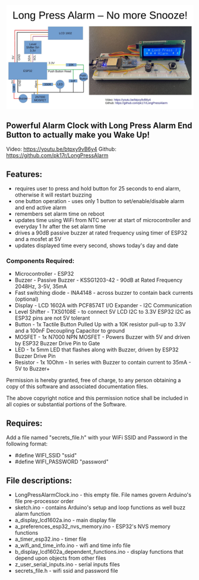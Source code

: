 ![Alt text](LongPressAlarm-Schematics-Pic.JPG?raw=true "Title")
## Powerful Alarm Clock with Long Press Alarm End Button to actually make you Wake Up!
  Video: https://youtu.be/btpxy9vB6y4
  Github: https://github.com/pk17r/LongPressAlarm

## Features:
  - requires user to press and hold button for 25 seconds to end alarm, otherwise it will restart buzzing
  - one button operation - uses only 1 button to set/enable/disable alarm and end active alarm
  - remembers set alarm time on reboot
  - updates time using WiFi from NTC server at start of microcontroller and everyday 1 hr after the set alarm time
  - drives a 90dB passive buzzer at rated frequency using timer of ESP32 and a mosfet at 5V
  - updates displayed time every second, shows today's day and date

### Components Required:
   - Microcontroller - ESP32
   - Buzzer - Passive Buzzer - KSSG1203-42 - 90dB at Rated Frequency 2048Hz, 3-5V, 35mA
   - Fast switching diode - INA4148 - across buzzer to contain back currents (optional)
   - Display - LCD 1602A with PCF8574T I/O Expander - I2C Communication
   - Level Shifter - TXS0108E - to connect 5V LCD I2C to 3.3V ESP32 I2C as ESP32 pins are not 5V tolerant
   - Button - 1x Tactile Button Pulled Up with a 10K resistor pull-up to 3.3V and a 100nF Decoupling Capacitor to ground
   - MOSFET - 1x N7000 NPN MOSFET - Powers Buzzer with 5V and driven by ESP32 Buzzer Drive Pin to Gate
   - LED - 1x 5mm LED that flashes along with Buzzer, driven by ESP32 Buzzer Drive Pin
   - Resistor - 1x 10Ohm - In series with Buzzer to contain current to 35mA - 5V to Buzzer+

  Permission is hereby granted, free of charge, to any person obtaining a copy
  of this software and associated documentation files.

  The above copyright notice and this permission notice shall be included in all
  copies or substantial portions of the Software.

## Requires:
  Add a file named "secrets_file.h" with your WiFi SSID and Password in the following format:
  - #define WIFI_SSID         "ssid"
  - #define WIFI_PASSWORD     "password"

##  File descriptions:
  - LongPressAlarmClock.ino - this empty file. File names govern Arduino's file pre-processor order
  - sketch.ino - contains Arduino's setup and loop functions as well buzz alarm function
  - a_display_lcd1602a.ino - main display file
  - a_preferences_esp32_nvs_memory.ino - ESP32's NVS memory functions
  - a_timer_esp32.ino - timer file
  - a_wifi_and_time_info.ino - wifi and time info file
  - b_display_lcd1602a_dependent_functions.ino - display functions that depend upon objects from other files
  - z_user_serial_inputs.ino - serial inputs files
  - secrets_file.h - wifi ssid and password file

